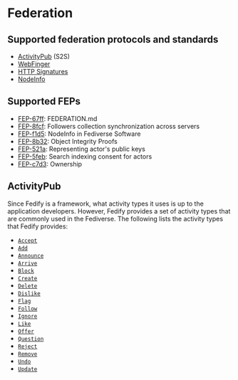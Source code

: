 <!-- deno-fmt-ignore-file -->

Federation
==========

Supported federation protocols and standards
--------------------------------------------

 -  [ActivityPub] (S2S)
 -  [WebFinger]
 -  [HTTP Signatures]
 -  [NodeInfo]

[ActivityPub]: https://www.w3.org/TR/activitypub/
[WebFinger]: https://datatracker.ietf.org/doc/html/rfc7033
[HTTP Signatures]: https://datatracker.ietf.org/doc/html/draft-cavage-http-signatures
[NodeInfo]: https://nodeinfo.diaspora.software/


Supported FEPs
--------------

 -  [FEP-67ff][]: FEDERATION.md
 -  [FEP-8fcf][]: Followers collection synchronization across servers
 -  [FEP-f1d5][]: NodeInfo in Fediverse Software
 -  [FEP-8b32][]: Object Integrity Proofs
 -  [FEP-521a][]: Representing actor's public keys
 -  [FEP-5feb][]: Search indexing consent for actors
 -  [FEP-c7d3][]: Ownership

[FEP-67ff]: https://codeberg.org/fediverse/fep/src/branch/main/fep/67ff/fep-67ff.md
[FEP-8fcf]: https://codeberg.org/fediverse/fep/src/branch/main/fep/8fcf/fep-8fcf.md
[FEP-f1d5]: https://codeberg.org/fediverse/fep/src/branch/main/fep/f1d5/fep-f1d5.md
[FEP-8b32]: https://codeberg.org/fediverse/fep/src/branch/main/fep/8b32/fep-8b32.md
[FEP-521a]: https://codeberg.org/fediverse/fep/src/branch/main/fep/521a/fep-521a.md
[FEP-5feb]: https://codeberg.org/fediverse/fep/src/branch/main/fep/5feb/fep-5feb.md
[FEP-c7d3]: https://codeberg.org/silverpill/feps/src/branch/main/c7d3/fep-c7d3.md


ActivityPub
-----------

Since Fedify is a framework, what activity types it uses is up to
the application developers.  However, Fedify provides a set of
activity types that are commonly used in the Fediverse.  The following
lists the activity types that Fedify provides:

 -  [`Accept`](https://jsr.io/@fedify/fedify/doc/vocab/~/Accept)
 -  [`Add`](https://jsr.io/@fedify/fedify/doc/vocab/~/Add)
 -  [`Announce`](https://jsr.io/@fedify/fedify/doc/vocab/~/Announce)
 -  [`Arrive`](https://jsr.io/@fedify/fedify/doc/vocab/~/Arrive)
 -  [`Block`](https://jsr.io/@fedify/fedify/doc/vocab/~/Block)
 -  [`Create`](https://jsr.io/@fedify/fedify/doc/vocab/~/Create)
 -  [`Delete`](https://jsr.io/@fedify/fedify/doc/vocab/~/Delete)
 -  [`Dislike`](https://jsr.io/@fedify/fedify/doc/vocab/~/Dislike)
 -  [`Flag`](https://jsr.io/@fedify/fedify/doc/vocab/~/Flag)
 -  [`Follow`](https://jsr.io/@fedify/fedify/doc/vocab/~/Follow)
 -  [`Ignore`](https://jsr.io/@fedify/fedify/doc/vocab/~/Ignore)
 -  [`Like`](https://jsr.io/@fedify/fedify/doc/vocab/~/Like)
 -  [`Offer`](https://jsr.io/@fedify/fedify/doc/vocab/~/Offer)
 -  [`Question`](https://jsr.io/@fedify/fedify/doc/vocab/~/Question)
 -  [`Reject`](https://jsr.io/@fedify/fedify/doc/vocab/~/Reject)
 -  [`Remove`](https://jsr.io/@fedify/fedify/doc/vocab/~/Remove)
 -  [`Undo`](https://jsr.io/@fedify/fedify/doc/vocab/~/Undo)
 -  [`Update`](https://jsr.io/@fedify/fedify/doc/vocab/~/Update)
